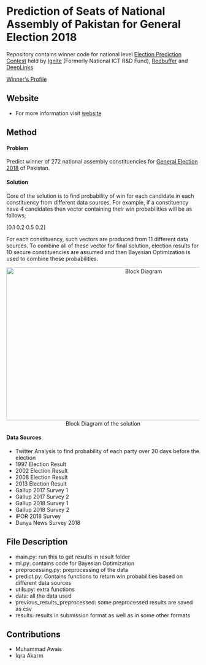 # Prediction of Seats of National Assembly of Pakistan for General Election 2018
Repository contains winner code for national level [Election Prediction Contest](https://www.facebook.com/events/1841498585916176/) held by
[Ignite](ignite.org.pk) (Formerly National ICT R&D Fund), [Redbuffer](www.redbuffer.net) and [DeepLinks](http://deeplinks.pk).

[Winner's Profile](https://awaisrauf.github.io/)

## Website
- For more information visit [website]()
## Method
#### Problem 
Predict winner of 272 national assembly constituencies for [General Election 2018](https://en.wikipedia.org/wiki/Pakistani_general_election,_2018) of Pakistan. 
#### Solution
Core of the solution is to find probability of win for each candidate in each constituency
from different data sources. For example, if a constituency have 4 candidates then vector containing their win probabilities will be as follows;

[0.1 0.2 0.5 0.2]

For each constituency, such vectors are produced from 11 different data sources. To combine all of these vector for final solution, election results for 10 secure constituencies are assumed and then Bayesian Optimization is used to combine these probabilities. 
<div align="center" >
<img src="https://raw.githubusercontent.com/awaisrauf/GE2018/master/imgs/solution.png"  alt="Block Diagram" width="700" height="400" >
<figcaption> Block Diagram of the solution </figcaption>
</div>

#### Data Sources
- Twitter Analysis to find probability of each party over 20 days before the election
- 1997 Election Result
- 2002 Election Result
- 2008 Election Result
- 2013 Election Result
- Gallup 2017 Survey 1
- Gallup 2017 Survey 2
- Gallup 2018 Survey 1
- Gallup 2018 Survey 2
- IPOR 2018 Survey
- Dunya News Survey 2018

## File Description
- main.py: run this to get results in result folder
- ml.py: contains code for Bayesian Optimization
- preprocessing.py: preprocessing of the data
- predict.py: Contains functions to return win probabilities based on different data sources
- utils.py: extra functions
- data: all the data used 
- previous_results_preprocessed: some preprocessed results are saved as csv
- results: results in submission format as well as in some other formats 

## Contributions
- Muhammad Awais
- Iqra Akarm